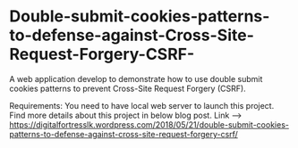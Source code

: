 # Double-submit-cookies-patterns-to-defense-against-Cross-Site-Request-Forgery-CSRF-
A web application develop to demonstrate how to use double submit cookies patterns to prevent Cross-Site Request Forgery (CSRF).

Requirements: You need to have local web server to launch this project.
Find more details about this project in below blog post.
Link --> https://digitalfortresslk.wordpress.com/2018/05/21/double-submit-cookies-patterns-to-defense-against-cross-site-request-forgery-csrf/
